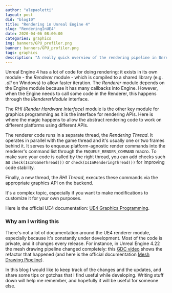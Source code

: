 ```yaml
---
author: "alepaoletti"
layout: post
did: "blog10"
title: "Rendering in Unreal Engine 4"
slug: "RenderingInUE4"
date: 2020-04-06 08:00:00
categories: graphics
img: banners/GPU_profiler.png
banner: banners/GPU_profiler.png
tags: graphics
description: "A really quick overview of the rendering pipeline in Unreal Engine 4."
---
```


Unreal Engine 4 has a lot of code for doing rendering: it exists in its own module - the *Renderer* module - which is compiled to a shared library (e.g. *.dll* on Windows) to allow faster iteration. The *Renderer* module depends on the Engine module because it has many callbacks into Engine. However, when the Engine needs to call some code in the Renderer, this happens through the *IRendererModule* interface.

The *RHI (Render Hardware Interface)* module is the other key module for graphics programming as it is the interface for rendering APIs. Here is where the magic happens to allow the abstract rendering code to work on different platforms using different APIs.

The renderer code runs in a separate thread, the *Rendering Thread*. It operates in parallel with the game thread and it's usually one or two frames behind it. It serves to enqueue platform-agnostic render commands into the renderer's command list through the `ENQUEUE_RENDER_COMMAND` macro. To make sure your code is called by the right thread, you can add checks such as `check(IsInGameThread())` or `check(IsInRenderingThread())` for improving code stability.

Finally, a new thread, the *RHI Thread*, executes these commands via the appropriate graphics API on the backend.

It's a complex topic, especially if you want to make modifications to customize it for your own purposes.

Here is the official UE4 documentation: [UE4 Graphics Programming](https://docs.unrealengine.com/en-US/Programming/Rendering/index.html).

### Why am I writing this

There's not a lot of documentation around the UE4 renderer module, especially because it's constantly under development. Most of the code is private, and it changes every release.
For instance, in Unreal Engine 4.22 the mesh drawing pipeline changed completely: this [GDC video](https://www.youtube.com/watch?v=qx1c190aGhs&feature=youtu.be) shows the refactor that happened (and here is the official documentation [Mesh Drawing Pipeline](https://docs.unrealengine.com/en-US/Programming/Rendering/MeshDrawingPipeline/index.html)).

In this blog I would like to keep track of the changes and the updates, and share some tips or gotchas that I find useful while developing. Writing stuff down will help me remember, and hopefully it will be useful for someone else.
